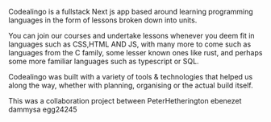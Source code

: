 Codealingo is a fullstack Next js app based around learning programming languages in the form of lessons broken down into units.​

You can join our courses and undertake lessons whenever you deem fit in languages such as CSS,HTML AND JS, with many more to come such as languages from the C family, some lesser known ones like rust, and perhaps some more familiar languages such as typescript or SQL. ​


Codealingo was built with a variety of tools & technologies that helped us along the way, whether with planning, organising or the actual build itself​.

This was a collaboration project between 
PeterHetherington 
ebenezet
dammysa
egg24245
